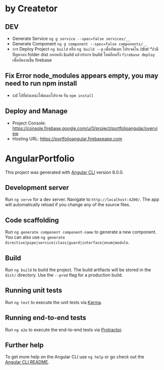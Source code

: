 # by Createtor

## DEV
- Generate Service `ng g service --spec=false services/__`
- Generate Component `ng g component --spec=false components/__`
- การ Deploy Project
    `ng build` หรือ `ng build --p` เพื่ออัพเดท โปรเจคใน /dist
    *ถ้ามีปัญหาลบ folder dist ออกหลัง build แล้วทำการ build ใหม่อีกครั้ง
    `firebase deploy` เพื่ออัพงานขึ้น firebase

## Fix Error node_modules appears empty, you may need to run npm install
- cd ไปที่ตำแหน่งโฟลเดอโปรเจค รัน `npm install`

## Deploy and Manage
- Project Console: https://console.firebase.google.com/u/0/project/portfolioangular/overview
- Hosting URL: https://portfolioangular.firebaseapp.com

# 

# AngularPortfolio

This project was generated with [Angular CLI](https://github.com/angular/angular-cli) version 6.0.0.

## Development server

Run `ng serve` for a dev server. Navigate to `http://localhost:4200/`. The app will automatically reload if you change any of the source files.

## Code scaffolding

Run `ng generate component component-name` to generate a new component. You can also use `ng generate directive|pipe|service|class|guard|interface|enum|module`.

## Build

Run `ng build` to build the project. The build artifacts will be stored in the `dist/` directory. Use the `--prod` flag for a production build.

## Running unit tests

Run `ng test` to execute the unit tests via [Karma](https://karma-runner.github.io).

## Running end-to-end tests

Run `ng e2e` to execute the end-to-end tests via [Protractor](http://www.protractortest.org/).

## Further help

To get more help on the Angular CLI use `ng help` or go check out the [Angular CLI README](https://github.com/angular/angular-cli/blob/master/README.md).
